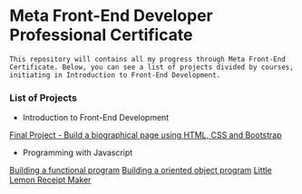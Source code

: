# Meta Front-End Developer Professional Certificate
```This repository will contains all my progress through Meta Front-End Certificate. Below, you can see a list of projects divided by courses, initiating in Introduction to Front-End Development.```

### List of Projects
- Introduction to Front-End Development

[Final Project - Build a biographical page using HTML, CSS and Bootstrap](./introduction/index.html)

- Programming with Javascript

[Building a functional program](./javascript/functional.js)
[Building a oriented object program](./javascript/oop.js)
[Little Lemon Receipt Maker](./javascript/receiptMaker.js)